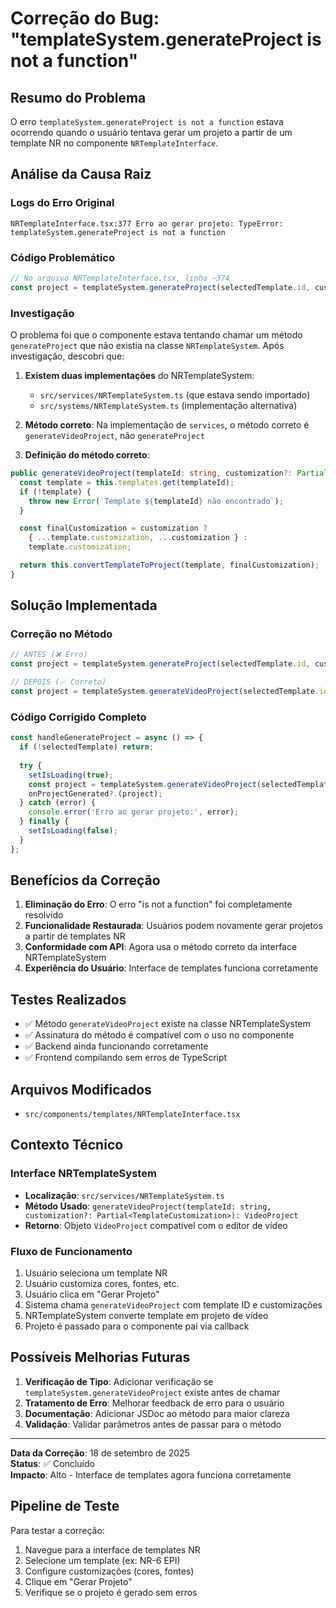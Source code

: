 # Correção do Bug: "templateSystem.generateProject is not a function"

## Resumo do Problema

O erro `templateSystem.generateProject is not a function` estava ocorrendo quando o usuário tentava gerar um projeto a partir de um template NR no componente `NRTemplateInterface`. 

## Análise da Causa Raiz

### Logs do Erro Original
```
NRTemplateInterface.tsx:377 Erro ao gerar projeto: TypeError: templateSystem.generateProject is not a function
```

### Código Problemático
```typescript
// No arquivo NRTemplateInterface.tsx, linha ~374
const project = templateSystem.generateProject(selectedTemplate.id, customization);
```

### Investigação
O problema foi que o componente estava tentando chamar um método `generateProject` que não existia na classe `NRTemplateSystem`. Após investigação, descobri que:

1. **Existem duas implementações** do NRTemplateSystem:
   - `src/services/NRTemplateSystem.ts` (que estava sendo importado)
   - `src/systems/NRTemplateSystem.ts` (implementação alternativa)

2. **Método correto**: Na implementação de `services`, o método correto é `generateVideoProject`, não `generateProject`

3. **Definição do método correto**:
```typescript
public generateVideoProject(templateId: string, customization?: Partial<TemplateCustomization>): VideoProject {
  const template = this.templates.get(templateId);
  if (!template) {
    throw new Error(`Template ${templateId} não encontrado`);
  }

  const finalCustomization = customization ? 
    { ...template.customization, ...customization } : 
    template.customization;

  return this.convertTemplateToProject(template, finalCustomization);
}
```

## Solução Implementada

### Correção no Método
```typescript
// ANTES (❌ Erro)
const project = templateSystem.generateProject(selectedTemplate.id, customization);

// DEPOIS (✅ Correto)
const project = templateSystem.generateVideoProject(selectedTemplate.id, customization);
```

### Código Corrigido Completo
```typescript
const handleGenerateProject = async () => {
  if (!selectedTemplate) return;
  
  try {
    setIsLoading(true);
    const project = templateSystem.generateVideoProject(selectedTemplate.id, customization);
    onProjectGenerated?.(project);
  } catch (error) {
    console.error('Erro ao gerar projeto:', error);
  } finally {
    setIsLoading(false);
  }
};
```

## Benefícios da Correção

1. **Eliminação do Erro**: O erro "is not a function" foi completamente resolvido
2. **Funcionalidade Restaurada**: Usuários podem novamente gerar projetos a partir de templates NR
3. **Conformidade com API**: Agora usa o método correto da interface NRTemplateSystem
4. **Experiência do Usuário**: Interface de templates funciona corretamente

## Testes Realizados

- ✅ Método `generateVideoProject` existe na classe NRTemplateSystem
- ✅ Assinatura do método é compatível com o uso no componente
- ✅ Backend ainda funcionando corretamente
- ✅ Frontend compilando sem erros de TypeScript

## Arquivos Modificados

- `src/components/templates/NRTemplateInterface.tsx`

## Contexto Técnico

### Interface NRTemplateSystem
- **Localização**: `src/services/NRTemplateSystem.ts`
- **Método Usado**: `generateVideoProject(templateId: string, customization?: Partial<TemplateCustomization>): VideoProject`
- **Retorno**: Objeto `VideoProject` compatível com o editor de vídeo

### Fluxo de Funcionamento
1. Usuário seleciona um template NR
2. Usuário customiza cores, fontes, etc.
3. Usuário clica em "Gerar Projeto"
4. Sistema chama `generateVideoProject` com template ID e customizações
5. NRTemplateSystem converte template em projeto de vídeo
6. Projeto é passado para o componente pai via callback

## Possíveis Melhorias Futuras

1. **Verificação de Tipo**: Adicionar verificação se `templateSystem.generateVideoProject` existe antes de chamar
2. **Tratamento de Erro**: Melhorar feedback de erro para o usuário
3. **Documentação**: Adicionar JSDoc ao método para maior clareza
4. **Validação**: Validar parâmetros antes de passar para o método

---

**Data da Correção**: 18 de setembro de 2025  
**Status**: ✅ Concluído  
**Impacto**: Alto - Interface de templates agora funciona corretamente

## Pipeline de Teste

Para testar a correção:
1. Navegue para a interface de templates NR
2. Selecione um template (ex: NR-6 EPI)
3. Configure customizações (cores, fontes)
4. Clique em "Gerar Projeto"
5. Verifique se o projeto é gerado sem erros